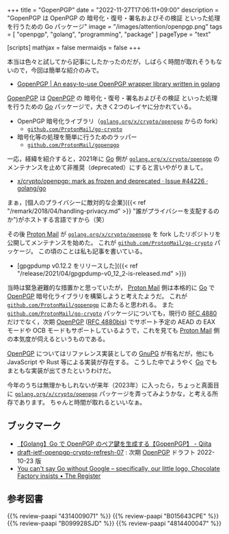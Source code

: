 +++
title = "GopenPGP"
date = "2022-11-27T17:06:11+09:00"
description = "GopenPGP は OpenPGP の 暗号化・復号・署名およびその検証 といった処理を行うための Go パッケージ"
image = "/images/attention/openpgp.png"
tags = [ "openpgp", "golang", "programming", "package" ]
pageType = "text"

[scripts]
  mathjax = false
  mermaidjs = false
+++

本当は色々と試してから記事にしたかったのだが，しばらく時間が取れそうもないので，今回は簡単な紹介のみで。

- [GopenPGP | An easy-to-use OpenPGP wrapper library written in golang](https://gopenpgp.org/)

[GopenPGP] は [OpenPGP] の 暗号化・復号・署名およびその検証 といった処理を行うための [Go] パッケージで，大きく2つのレイヤに分かれている。

- OpenPGP 暗号化ライブラリ（[`golang.org/x/crypto/openpgp`] からの fork）
  - [`github.com/ProtonMail/go-crypto`]
- 暗号化等の処理を簡単に行うためのラッパー
  - [`github.com/ProtonMail/gopenpgp`]

一応，経緯を紹介すると，2021年に [Go] 側が [`golang.org/x/crypto/openpgp`] のメンテナンスを止めて非推奨（deprecated）にすると言いやがりまして。

- [x/crypto/openpgp: mark as frozen and deprecated · Issue #44226 · golang/go](https://github.com/golang/go/issues/44226)

まぁ，[個人のプライバシーに敵対的な企業]({{< ref "/remark/2018/04/handling-privacy.md" >}} "誰がプライバシーを支配するのか")がホストする言語ですから（笑）

その後 [Proton Mail] が [`golang.org/x/crypto/openpgp`] を fork したリポジトリを公開してメンテナンスを始めた。
これが [`github.com/ProtonMail/go-crypto`] パッケージ。
この頃のことは私も記事を書いている。

- [gpgpdump v0.12.2 をリリースした]({{< ref "/release/2021/04/gpgpdump-v0_12_2-is-released.md" >}})

当時は緊急避難的な措置かと思っていたが， [Proton Mail] 側は本格的に [Go] で [OpenPGP] 暗号化ライブラリを構築しようと考えたようだ。
これが [`github.com/ProtonMail/gopenpgp`] にあたると思われる。
また [`github.com/ProtonMail/go-crypto`] パッケージについても，現行の [RFC 4880] だけでなく，次期 [OpenPGP] ([RFC 4880bis]) でサポート予定の AEAD の EAX モードや OCB モードもサポートしているようで，これを見ても [Proton Mail] 側の本気度が伺えるというものである。

[OpenPGP] についてはリファレンス実装としての [GnuPG] が有名だが，他にも JavaScript や Rust 等による実装が存在する。
こうした中でようやく [Go] でもまともな実装が出てきたというわけだ。

今年のうちは無理かもしれないが来年（2023年）に入ったら，ちょっと真面目に [`golang.org/x/crypto/openpgp`] パッケージを弄ってみようかな，と考える所存であります。
ちゃんと時間が取れるといいなぁ。

## ブックマーク

- [【Golang】Go で OpenPGP のペア鍵を生成する【GopenPGP】 - Qiita](https://qiita.com/KEINOS/items/705f67cf47262f31dd19)
- [draft-ietf-openpgp-crypto-refresh-07](https://datatracker.ietf.org/doc/html/draft-ietf-openpgp-crypto-refresh-07) : 次期 [OpenPGP] ドラフト 2022-10-23 版
- [You can't say Go without Google – specifically, our little logo, Chocolate Factory insists • The Register](https://www.theregister.com/2019/07/15/go_google_logo/)

[OpenPGP]: http://openpgp.org/
[GopenPGP]: https://gopenpgp.org/ "GopenPGP | An easy-to-use OpenPGP wrapper library written in golang"
[RFC 4880]: https://tools.ietf.org/html/rfc4880 "RFC 4880 - OpenPGP Message Format"
[RFC 4880bis]: https://datatracker.ietf.org/doc/draft-ietf-openpgp-rfc4880bis/ "draft-ietf-openpgp-rfc4880bis - OpenPGP Message Format"
[GnuPG]: https://gnupg.org/ "The GNU Privacy Guard"
[Go]: https://go.dev/
[`golang.org/x/crypto/openpgp`]: https://pkg.go.dev/golang.org/x/crypto/openpgp "openpgp package - golang.org/x/crypto/openpgp - Go Packages"
[`github.com/ProtonMail/go-crypto`]: https://github.com/ProtonMail/go-crypto "ProtonMail/go-crypto: Fork of go/x/crypto, providing an up-to-date OpenPGP implementation"
[`github.com/ProtonMail/gopenpgp`]: https://github.com/ProtonMail/gopenpgp "ProtonMail/gopenpgp: A high-level OpenPGP library"
[Proton Mail]: https://proton.me/mail "Proton Mail — Get a private, secure, and encrypted email"

## 参考図書

{{% review-paapi "4314009071" %}} <!-- 暗号化 プライバシーを救った反乱者たち -->
{{% review-paapi "B015643CPE" %}} <!-- 暗号技術入門 第3版 -->
{{% review-paapi "B099928SJD" %}} <!-- プログラミング言語Go -->
{{% review-paapi "4814400047" %}} <!-- 初めてのGo言語 -->
